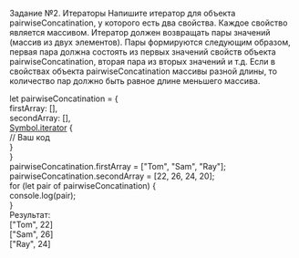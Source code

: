 Задание №2. Итераторы
Напишите итератор для объекта pairwiseConcatination, у которого есть два свойства. Каждое свойство является массивом.
Итератор должен возвращать пары значений (массив из двух элементов). Пары формируются следующим образом, первая пара должна состоять из первых значений свойств объекта pairwiseConcatination, вторая пара из вторых значений и т.д.
Если в свойствах объекта pairwiseConcatination массивы разной длины, то количество пар должно быть равное длине меньшего массива.

let pairwiseConcatination = {  
   firstArray: [],  
   secondArray: [],  
   [Symbol.iterator]() {  
      // Ваш код  
   }  
}  
pairwiseConcatination.firstArray = ["Tom", "Sam", "Ray"];  
pairwiseConcatination.secondArray = [22, 26, 24, 20];  
for (let pair of pairwiseConcatination) {  
   console.log(pair);  
}  
Результат:  
["Tom", 22]  
["Sam", 26]  
["Ray", 24]  